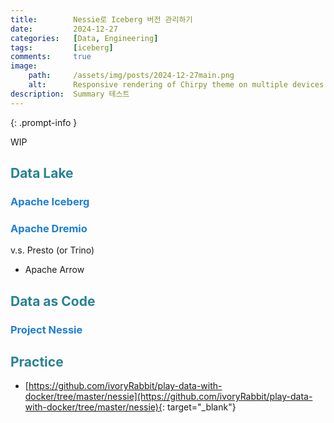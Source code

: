 ```yaml
---
title:        Nessie로 Iceberg 버전 관리하기
date:         2024-12-27
categories:   [Data, Engineering]
tags:         [iceberg]
comments:     true
image:
    path:     /assets/img/posts/2024-12-27main.png
    alt:      Responsive rendering of Chirpy theme on multiple devices.
description:  Summary 테스트
---
```


<style>
H2 { color: #298294 }
H3 { color: #1e7ed2 }
H4 { color: #C7A579 }
</style>


{: .prompt-info }


WIP

## Data Lake

### Apache Iceberg

### Apache Dremio

v.s. Presto (or Trino)
- Apache Arrow

## Data as Code

### Project Nessie

## Practice

- [https://github.com/ivoryRabbit/play-data-with-docker/tree/master/nessie](https://github.com/ivoryRabbit/play-data-with-docker/tree/master/nessie){: target="_blank"}

